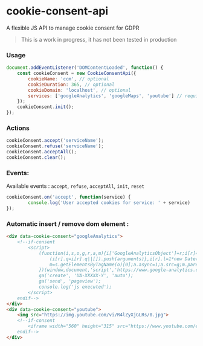 # cookie-consent-api
A flexible JS API to manage cookie consent for GDPR
> This is a work in progress, it has not been tested in production

### Usage
```javascript
document.addEventListener('DOMContentLoaded', function() {
    const cookieConsent = new CookieConsentApi({
        cookieName: 'ccm', // optional
        cookieDuration: 365, // optional
        cookieDomain: 'localhost', // optional
        services: ['googleAnalytics', 'googleMaps', 'youtube'] // required   
    });
    cookieConsent.init();
});
```

### Actions
```javascript
cookieConsent.accept('serviceName');
cookieConsent.refuse('serviceName');
cookieConsent.acceptAll();
cookieConsent.clear();
```

### Events:
Available events : `accept`, `refuse`, `acceptAll`, `init`, `reset`
```javascript
cookieConsent.on('accept', function(service) {
        console.log('User accepted cookies for service: ' + service)
});
```

### Automatic insert / remove dom element :
```html 
<div data-cookie-consent="googleAnalytics">
    <!--if-consent
        <script>
            (function(i,s,o,g,r,a,m){i['GoogleAnalyticsObject']=r;i[r]=i[r]||function(){
                (i[r].q=i[r].q||[]).push(arguments)},i[r].l=1*new Date();a=s.createElement(o),
                m=s.getElementsByTagName(o)[0];a.async=1;a.src=g;m.parentNode.insertBefore(a,m)
            })(window,document,'script','https://www.google-analytics.com/analytics.js','ga');
            ga('create', 'UA-XXXXX-Y', 'auto');
            ga('send', 'pageview');
            console.log('js executed');
        </script>
    endif-->
</div>
<div data-cookie-consent="youtube">
    <img src="https://img.youtube.com/vi/R4lZyXjGLRs/0.jpg">
    <!--if-consent  
        <iframe width="560" height="315" src="https://www.youtube.com/embed/R4lZyXjGLRs"></iframe>
    endif-->
</div>
```
